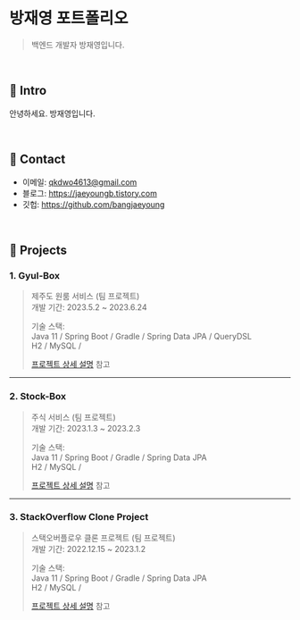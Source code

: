 # 방재영 포트폴리오
> 백엔드 개발자 방재영입니다.

</br>

## :pushpin: Intro
안녕하세요. 방재영입니다.

</br>

## :pushpin: Contact
- 이메일: qkdwo4613@gmail.com
- 블로그: https://jaeyoungb.tistory.com
- 깃헙: https://github.com/bangjaeyoung

</br>

## :pushpin: Projects
### 1. Gyul-Box
>제주도 원룸 서비스  (팀 프로젝트)  
>개발 기간: 2023.5.2 ~ 2023.6.24  
>  
>기술 스택:  
>Java 11 / Spring Boot / Gradle / Spring Data JPA / QueryDSL  
>H2 / MySQL /   
>  
>[프로젝트 상세 설명](https://github.com/bangjaeyoung/gyul-box) 참고

---

### 2. Stock-Box
>주식 서비스  (팀 프로젝트)  
>개발 기간: 2023.1.3 ~ 2023.2.3  
>  
>기술 스택:  
>Java 11 / Spring Boot / Gradle / Spring Data JPA  
>H2 / MySQL /   
>  
>[프로젝트 상세 설명](https://github.com/bangjaeyoung/stock-box) 참고

---

### 3. StackOverflow Clone Project
>스택오버플로우 클론 프로젝트  (팀 프로젝트)  
>개발 기간: 2022.12.15 ~ 2023.1.2  
>  
>기술 스택:  
>Java 11 / Spring Boot / Gradle / Spring Data JPA   
>H2 / MySQL /   
>  
>[프로젝트 상세 설명](https://github.com/codestates-seb/seb41_pre_017) 참고
